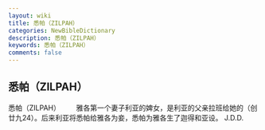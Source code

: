 ```yaml
---
layout: wiki
title: 悉帕（ZILPAH）
categories: NewBibleDictionary
description: 悉帕（ZILPAH）
keywords: 悉帕（ZILPAH）
comments: false
---
```


## 悉帕（ZILPAH）



悉帕（ZILPAH）
　　雅各第一个妻子利亚的婢女，是利亚的父亲拉班给她的（创廿九24）。后来利亚将悉帕给雅各为妾，悉帕为雅各生了迦得和亚设。
J.D.D.




